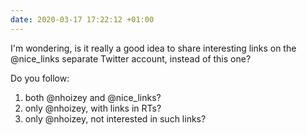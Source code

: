 ```yaml
---
date: 2020-03-17 17:22:12 +01:00
---
```


I'm wondering, is it really a good idea to share interesting links on the @nice_links separate Twitter account, instead of this one?

Do you follow:

1. both @nhoizey and @nice_links?
1. only @nhoizey, with links in RTs?
1. only @nhoizey, not interested in such links?
